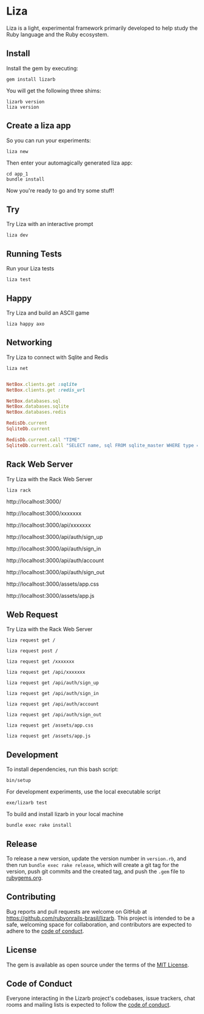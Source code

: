 # Liza

Liza is a light, experimental framework primarily developed to help study the Ruby language and the Ruby ecosystem.

## Install

Install the gem by executing:

    gem install lizarb

You will get the following three shims:

    lizarb version
    liza version

## Create a liza app

So you can run your experiments:

    liza new

Then enter your automagically generated liza app:

    cd app_1
    bundle install

Now you're ready to go and try some stuff!

## Try

Try Liza with an interactive prompt

    liza dev

## Running Tests

Run your Liza tests

    liza test

## Happy

Try Liza and build an ASCII game

    liza happy axo

## Networking

Try Liza to connect with Sqlite and Redis

    liza net

```ruby

NetBox.clients.get :sqlite
NetBox.clients.get :redis_url

NetBox.databases.sql
NetBox.databases.sqlite
NetBox.databases.redis

RedisDb.current
SqliteDb.current

RedisDb.current.call "TIME"
SqliteDb.current.call "SELECT name, sql FROM sqlite_master WHERE type = 'table';"

```

## Rack Web Server

Try Liza with the Rack Web Server

    liza rack

http://localhost:3000/

http://localhost:3000/xxxxxxx

http://localhost:3000/api/xxxxxxx

http://localhost:3000/api/auth/sign_up

http://localhost:3000/api/auth/sign_in

http://localhost:3000/api/auth/account

http://localhost:3000/api/auth/sign_out

http://localhost:3000/assets/app.css

http://localhost:3000/assets/app.js

## Web Request

Try Liza with the Rack Web Server

    liza request get /

    liza request post /

    liza request get /xxxxxxx

    liza request get /api/xxxxxxx

    liza request get /api/auth/sign_up

    liza request get /api/auth/sign_in

    liza request get /api/auth/account

    liza request get /api/auth/sign_out

    liza request get /assets/app.css

    liza request get /assets/app.js

## Development

To install dependencies, run this bash script:

    bin/setup

For development experiments, use the local executable script

    exe/lizarb test

To build and install lizarb in your local machine

    bundle exec rake install

## Release

To release a new version, update the version number in `version.rb`, and then run `bundle exec rake release`, which will create a git tag for the version, push git commits and the created tag, and push the `.gem` file to [rubygems.org](https://rubygems.org).

## Contributing

Bug reports and pull requests are welcome on GitHub at https://github.com/rubyonrails-brasil/lizarb. This project is intended to be a safe, welcoming space for collaboration, and contributors are expected to adhere to the [code of conduct](https://github.com/rubyonrails-brasil/lizarb/blob/master/CODE_OF_CONDUCT.md).

## License

The gem is available as open source under the terms of the [MIT License](https://opensource.org/licenses/MIT).

## Code of Conduct

Everyone interacting in the Lizarb project's codebases, issue trackers, chat rooms and mailing lists is expected to follow the [code of conduct](https://github.com/rubyonrails-brasil/lizarb/blob/master/CODE_OF_CONDUCT.md).
